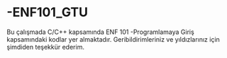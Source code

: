 # -ENF101_GTU
Bu çalışmada C/C++ kapsamında ENF 101 -Programlamaya Giriş kapsamındaki kodlar yer almaktadır. Geribildirimleriniz ve yıldızlarınız için şimdiden teşekkür ederim.
